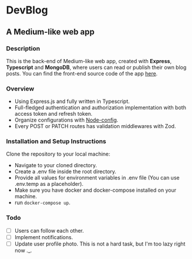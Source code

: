 # DevBlog

## A Medium-like web app

### Description

This is the back-end of Medium-like web app, created with **Express**, **Typescript** and **MongoDB**, where users can read or publish their own blog posts. You can find the front-end source code of the app [here](https://github.com/loc-cv/devblog-client).

### Overview

- Using Express.js and fully written in Typescript.
- Full-fledged authentication and authorization implementation with both access token and refresh token.
- Organize configurations with [Node-config](https://www.npmjs.com/package/config).
- Every POST or PATCH routes has validation middlewares with Zod.

### Installation and Setup Instructions

Clone the repository to your local machine:

- Navigate to your cloned directory.
- Create a .env file inside the root directory.
- Provide all values for environment variables in .env file (You can use .env.temp as a placeholder).
- Make sure you have docker and docker-compose installed on your machine.
- run <code>docker-compose up</code>.

### Todo

- [ ] Users can follow each other.
- [ ] Implement notifications.
- [ ] Update user profile photo. This is not a hard task, but I'm too lazy right now ._.
